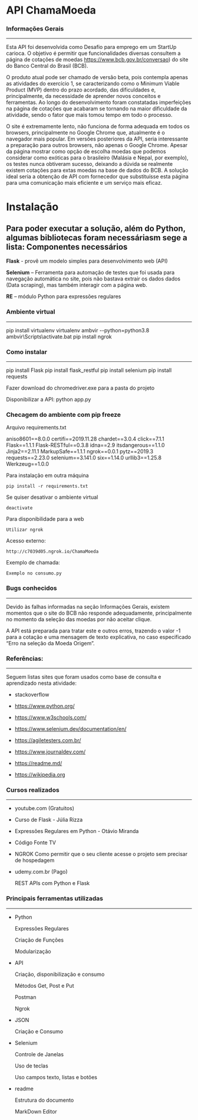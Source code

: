 # API ChamaMoeda

### Informações Gerais

--- 

Esta API foi desenvolvida como Desafio para emprego em um StartUp carioca. O objetivo é permitir que funcionalidades diversas consultem a página de cotações de moedas  https://www.bcb.gov.br/conversao) do site do Banco Central do Brasil (BCB).

O produto atual pode ser chamado de versão beta, pois contempla apenas as atividades do exercício 1, se caracterizando como o Minimum Viable Product (MVP) dentro do prazo acordado, das dificuldades e, principalmente, da necessidade de aprender novos conceitos e ferramentas.
Ao longo do desenvolvimento foram constatadas imperfeições na página de cotações que acabaram se tornando na maior dificuldade da atividade, sendo o fator que mais tomou tempo em todo o processo. 

O site é extremamente lento, não funciona de forma adequada em todos os browsers, principalmente no Google Chrome que, atualmente é o navegador mais popular. Em versões posteriores da API, seria interessante a preparação para outros browsers, não apenas o Google Chrome. Apesar da página mostrar como opção de escolha moedas que podemos considerar como exóticas para o brasileiro (Malásia e Nepal, por exemplo), os testes nunca obtiveram sucesso, deixando a dúvida se realmente existem cotações para extas moedas na base de dados do BCB. A solução ideal seria a obtenção de API com fornecedor que substituísse esta página para uma comunicação mais eficiente e um serviço mais eficaz.

Instalação
====================================
Para poder executar a solução, além do Python, algumas bibliotecas foram necessáriasm sege a lista:
Componentes necessários
-----------------------
**Flask**	- provê um modelo simples para desenvolvimento web (API)

**Selenium** – Ferramenta para automação de testes que foi usada para navegação automática no site, pois não bastava extrair os dados dados (Data scraping), mas também interagir com a página web.

**RE** – módulo Python para expressões regulares

### Ambiente virtual

---

pip install virtualenv
virtualenv ambvir --python=python3.8
ambvir\Scripts\activate.bat
pip install ngrok

### Como instalar

--- 

pip install Flask
pip install flask_restful
pip install selenium
pip install requests

Fazer download do chromedriver.exe para a pasta do projeto

Disponibilizar a API: python app.py



### Checagem do ambiente com pip freeze
Arquivo requirements.txt

aniso8601==8.0.0
certifi==2019.11.28
chardet==3.0.4
click==7.1.1
Flask==1.1.1
Flask-RESTful==0.3.8
idna==2.9
itsdangerous==1.1.0
Jinja2==2.11.1
MarkupSafe==1.1.1
ngrok==0.0.1
pytz==2019.3
requests==2.23.0
selenium==3.141.0
six==1.14.0
urllib3==1.25.8
Werkzeug==1.0.0

Para instalação em outra máquina

	pip install -r requirements.txt

Se quiser desativar o ambiente virtual

	deactivate

Para disponibilidade para a web

	Utilizar ngrok

Acesso externo:

	http://c7039d05.ngrok.io/ChamaMoeda

Exemplo de chamada:

	Exemplo no consumo.py


### Bugs conhecidos

---

Devido às falhas informadas na seção Informações Gerais, existem momentos que o site do BCB não responde adequadamente, principalmente no momento da seleção das moedas por não aceitar clique. 

A API está preparada para tratar este e outros erros, trazendo o valor -1 para a cotação e uma mensagem de texto explicativa, no caso especificado “Erro na seleção da Moeda Origem”.

### Referências:

---

Seguem listas sites que foram usados como base de consulta e aprendizado nesta atividade:

- stackoverflow

-	https://www.python.org/

-	https://www.w3schools.com/

-	https://www.selenium.dev/documentation/en/

-	https://agiletesters.com.br/

-	https://www.journaldev.com/

-	https://readme.md/

-	https://wikipedia.org


### Cursos realizados

---

- youtube.com (Gratuitos)

-	Curso de Flask - Júlia Rizza

-	Expressões Regulares em Python - Otávio Miranda

-	Código Fonte TV

-	NGROK Como permitir que o seu cliente acesse o projeto sem precisar de hospedagem

- udemy.com.br (Pago)

	REST APIs com Python e Flask


### Principais ferramentas utilizadas

---

- Python

	Expressões Regulares

	Criação de Funções

	Modularização

- API

	Criação, disponibilização e consumo

	Métodos Get, Post e Put

	Postman

	Ngrok

- JSON

	Criação e Consumo

- Selenium

	Controle de Janelas

	Uso de teclas

	Uso campos texto, listas e botões

- readme

	Estrutura do documento

	MarkDown Editor